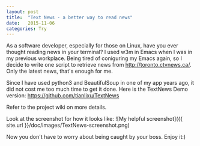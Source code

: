 ```yaml
---
layout: post
title:  "Text News - a better way to read news"
date:   2015-11-06
categories: Try
---
```

As a software developer, especially for those on Linux, have you ever thought reading news in your terminal? I used w3m in Emacs when I was in my previous workplace. Being tired of coniguring my Emacs again, so I decide to write one script to retrieve news from http://toronto.ctvnews.ca/. Only the latest news, that's enough for me.

Since I have used python3 and BeautifulSoup in one of my app years ago, it did not cost me too much time to get it done.
Here is the TextNews Demo version: https://github.com/tianlixu/TextNews

Refer to the project wiki on more details.

Look at the screenshot for how it looks like:
![My helpful screenshot]({{ site.url }}/doc/images/TextNews-screenshot.png)

Now you don't have to worry about being caught by your boss. Enjoy it:)
